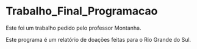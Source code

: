 # Trabalho_Final_Programacao

Este foi um trabalho pedido pelo professor Montanha. 

Este programa é um relatório de doações feitas para o Rio Grande do Sul. 
